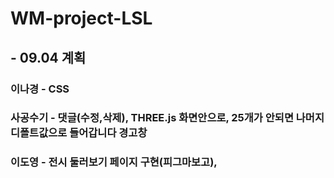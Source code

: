 # WM-project-LSL

## - 09.04 계획
### 이나경 - CSS
### 사공수기 - 댓글(수정,삭제), THREE.js 화면안으로, 25개가 안되면 나머지 디폴트값으로 들어갑니다 경고창
### 이도영 - 전시 둘러보기 페이지 구현(피그마보고), 
